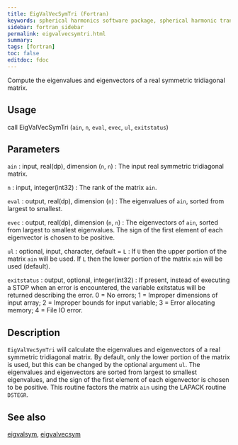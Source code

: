 ```yaml
---
title: EigValVecSymTri (Fortran)
keywords: spherical harmonics software package, spherical harmonic transform, legendre functions, multitaper spectral analysis, fortran, Python, gravity, magnetic field
sidebar: fortran_sidebar
permalink: eigvalvecsymtri.html
summary:
tags: [fortran]
toc: false
editdoc: fdoc
---
```


Compute the eigenvalues and eigenvectors of a real symmetric tridiagonal matrix.

## Usage

call EigValVecSymTri (`ain`, `n`, `eval`, `evec`, `ul`, `exitstatus`)

## Parameters

`ain` : input, real(dp), dimension (`n`, `n`)
:   The input real symmetric tridiagonal matrix.

`n` : input, integer(int32)
:   The rank of the matrix `ain`.

`eval` : output, real(dp), dimension (`n`)
:   The eigenvalues of `ain`, sorted from largest to smallest.

`evec` : output, real(dp), dimension (`n`, `n`)
:   The eigenvectors of `ain`, sorted from largest to smallest eigenvalues. The sign of the first element of each eigenvector is chosen to be positive.

`ul` : optional, input, character, default = `L`
:   If `U` then the upper portion of the matrix `ain` will be used. If `L` then the lower portion of the matrix `ain` will be used (default).

`exitstatus` : output, optional, integer(int32)
:   If present, instead of executing a STOP when an error is encountered, the variable exitstatus will be returned describing the error. 0 = No errors; 1 = Improper dimensions of input array; 2 = Improper bounds for input variable; 3 = Error allocating memory; 4 = File IO error.

## Description

`EigValVecSymTri` will calculate the eigenvalues and eigenvectors of a real symmetric tridiagonal matrix. By default, only the lower portion of the matrix is used, but this can be changed by the optional argument `ul`. The eigenvalues and eigenvectors are sorted from largest to smallest eigenvalues, and the sign of the first element of each eigenvector is chosen to be positive. This routine factors the matrix `ain` using the LAPACK routine `DSTEGR`.

## See also

[eigvalsym](eigvalsym.html), [eigvalvecsym](eigvalvecsym.html)
